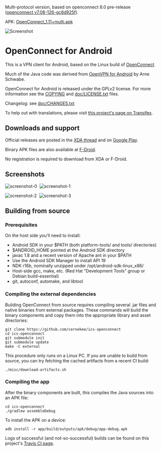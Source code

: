 Multi-protocol version, based on openconnect 8.0 pre-release ([openconnect v7.08-126-gc8d925f](https://github.com/dlenski/openconnect/commit/c8d925f)).

APK: [OpenConnect_1.11+multi.apk](https://drive.google.com/file/d/17IRsGNYqUav9Yf2bsInxnc0uGD6g_PZz/view)

![Screenshot](https://lh3.googleusercontent.com/Jf8N3KVu29dw0l_LZ0uYPdCFvCUfc5BAMrmJacecXQXv2p8PiLrAbWCPiLg--9kFB3o18ak-eBvmPMaIkBm3j6vDwY4DZOP_FnYtc3p-YUZkynB7_xdFX_H_mdQM6qxqfu7M58Qdr4HB7ypciYzHivAHY5GSk7vcYZRnfBDOa46yuZz8ElcVH6c51VoRWzvy2u4o47Bhxmqtx55BeUK3Z6jYdTsvbGIcnxPZjAhvkw_hvHif54urKvM7xMR8tI-agEoa0bvOrnQP-hIRVSauCFMuVCODBEI5O7R_dfzYEbErh8zwKiIV-DC6KqwW12lB3neYv064OJotU_4kARlv8vMJJ-CYV5AsyvtNMlYa1PyvQFqe5uQ7MMX4hJ326abcqNl-mFThuuofBaddIlQPdNB3iuzZd2xi6MRgLrJpVXe0ILAi0B56KN8xYsPz2NLzaDZewwOAozGawMiMQbk6pWfA1d7bnIyerFc9tv1c9ItPIIYrQUITt2EiOFE4sBGIPeD53JiGtQ-oaxJPNSES4MruUkHm6ynYkHkgK2qgMK5PPKUtK7_0rArXC2jPMkRd8nrS4bU4wd3-fqMGpA_QY68iaLRK7IOfWFQ3HJ3q=w720-h1280-no)

OpenConnect for Android
=======================

This is a VPN client for Android, based on the Linux build of
[OpenConnect](http://www.infradead.org/openconnect/).

Much of the Java code was derived from [OpenVPN for Android](https://play.google.com/store/apps/details?id=de.blinkt.openvpn&hl=en) by Arne Schwabe.

OpenConnect for Android is released under the GPLv2 license.  For more
information see the [COPYING](COPYING) and [doc/LICENSE.txt](doc/LICENSE.txt)
files.

Changelog: see [doc/CHANGES.txt](doc/CHANGES.txt)

To help out with translations, please visit
[this project's page on Transifex](https://www.transifex.com/projects/p/ics-openconnect/).

## Downloads and support

Official releases are posted in the [XDA thread](http://forum.xda-developers.com/showthread.php?t=2616121) and on [Google Play](https://play.google.com/store/apps/details?id=app.openconnect).

Binary APK files are also available at [F-Droid](https://f-droid.org/repository/browse/?fdid=app.openconnect).

No registration is required to download from XDA or F-Droid.

## Screenshots

![screenshot-0](screenshots/screenshot-0.png)&nbsp;
![screenshot-1](screenshots/screenshot-1.png)

![screenshot-2](screenshots/screenshot-2.png)&nbsp;
![screenshot-3](screenshots/screenshot-3.png)

## Building from source

### Prerequisites

On the host side you'll need to install:

* Android SDK in your $PATH (both platform-tools/ and tools/ directories)
* $ANDROID\_HOME pointed at the Android SDK directory
* javac 1.8 and a recent version of Apache ant in your $PATH
* Use the Android SDK Manager to install API 19
* NDK r16b, nominally unzipped under /opt/android-sdk-linux\_x86/
* Host-side gcc, make, etc. (Red Hat "Development Tools" group or Debian build-essential)
* git, autoconf, automake, and libtool

### Compiling the external dependencies

Building OpenConnect from source requires compiling several .jar files and
native binaries from external packages.  These commands will build the binary
components and copy them into the appropriate library and asset directories:

    git clone https://github.com/cernekee/ics-openconnect
    cd ics-openconnect
    git submodule init
    git submodule update
    make -C external

This procedure only runs on a Linux PC.  If you are unable to build from
source, you can try fetching the cached artifacts from a recent CI build:

    ./misc/download-artifacts.sh

### Compiling the app

After the binary components are built, this compiles the Java sources into
an APK file:

    cd ics-openconnect
    ./gradlew assembleDebug

To install the APK on a device:

    adb install -r app/build/outputs/apk/debug/app-debug.apk

Logs of successful (and not-so-successful) builds can be found on this project's
[Travis CI page](https://travis-ci.org/cernekee/ics-openconnect).
